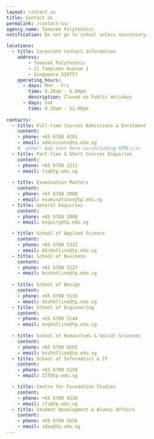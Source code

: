 ```yaml
---
layout: contact_us
title: Contact Us
permalink: /contact-us/
agency_name: Temasek Polytechnic
notification: Do not go to school unless neccessary.

locations:
  - title: Corporate Contact Information
    address:
        - Temasek Polytechnic
        - 21 Tampines Avenue 1
        - Singapore 529757
    operating_hours:
      - days: Mon - Fri
        time: 8.30am - 6.00pm
        description: Closed on Public Holidays
      - days: Sat
        time: 8.30am - 12.00pm
  
contacts:
  - title: Full-time Courses Admissions & Enrolment
    content:
    - phone: +65 6780 4201
    - email: admissions@tp.edu.sg
    #- other: Any text here <i>including HTML</i>
  - title: Part-time & Short Courses Enquiries
    content:
    - phone: +65 6788 1212
    - email: tsa@tp.edu.sg
  
  - title: Examination Matters
    content:
    - phone: +65 6788 2000
    - email: examinations@tp.edu.sg
  - title: General Enquiries
    content:
    - phone: +65 6788 2000
    - email: enquiry@tp.edu.sg

  - title: School of Applied Science
    content:
    - phone: +65 6780 5322
    - email: AScHotline@tp.edu.sg
  - title: School of Business
    content:
    - phone: +65 6780 5127
    - email: bushotline@tp.edu.sg
  
  - title: School of Design
    content:
    - phone: +65 6780 5133
    - email: deshotline@tp.edu.sg
  - title: School of Engineering
    content:
    - phone: +65 6780 5144
    - email: enghotline@tp.edu.sg
  
  - title: School of Humanities & Social Sciences
    content:
    - phone: +65 6780 6565
    - email: hsshotline@tp.edu.sg
  - title: School of Informatics & IT
    content:
    - phone: +65 6780 5158
    - email: IIT@tp.edu.sg

  - title: Centre for Foundation Studies
    content:
    - phone: +65 6780 4220
    - email: cfs@tp.edu.sg
  - title: Student Development & Alumni Affairs
    content:
    - phone: +65 6780 5656
    - email: sdaa@tp.edu.sg 
---
```

